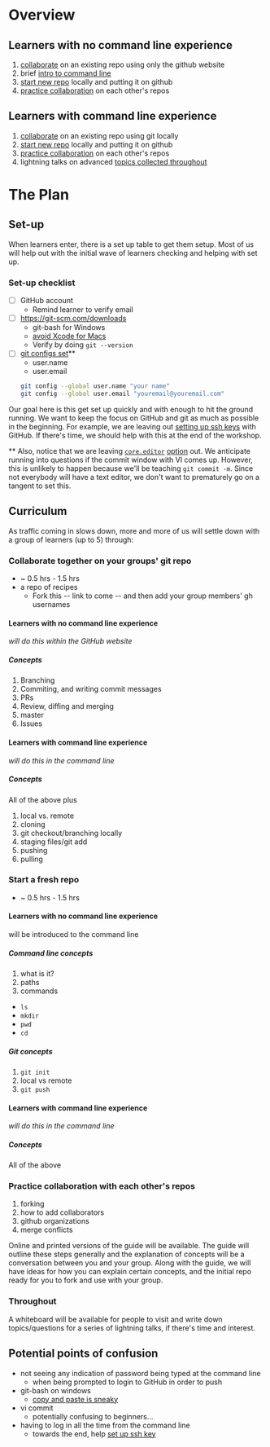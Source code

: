 # Overview

## Learners with no command line experience

1. [collaborate](#collaborate-together-on-your-groups-git-repo) on an existing repo using only the github website
1. brief [intro to command line](#command-line-concepts)
1. [start new repo](#start-a-fresh-repo) locally and putting it on github
1. [practice collaboration](#practice-collaboration-with-each-others-repos) on each other's repos

## Learners with command line experience

1. [collaborate](#collaborate-together-on-your-groups-git-repo) on an existing repo using git locally
1. [start new repo](#start-a-fresh-repo) locally and putting it on github
1. [practice collaboration](#practice-collaboration-with-each-others-repos) on each other's repos
1. lightning talks on advanced [topics collected throughout](#throughout)

# The Plan

## Set-up

When learners enter, there is a set up table to get them setup.  Most of us will help out with the initial wave of learners checking and helping with set up.

### Set-up checklist

- [ ] GitHub account
  * Remind learner to verify email
- [ ] https://git-scm.com/downloads
  * git-bash for Windows
  * [avoid Xcode for Macs](http://blog.bobbyallen.me/2014/03/07/how-to-install-git-without-having-to-install-xcode-on-macosx/)
  * Verify by doing `git --version`
- [ ] [git configs set](https://git-scm.com/book/en/v2/Getting-Started-First-Time-Git-Setup#Your-Identity)**
  * user.name
  * user.email
  ```bash
  git config --global user.name "your name"
  git config --global user.email "youremail@youremail.com"
  ```

Our goal here is this get set up quickly and with enough to hit the ground running.  We want to keep the focus on GitHub and git as much as possible in the beginning.  For example, we are leaving out [setting up ssh keys](https://help.github.com/articles/generating-an-ssh-key/) with GitHub.  If there's time, we should help with this at the end of the workshop.

** Also, notice that we are leaving [`core.editor`](https://help.github.com/articles/associating-text-editors-with-git/) [option](https://git-scm.com/book/en/v2/Getting-Started-First-Time-Git-Setup#Your-Editor) out.  We anticipate running into questions if the commit window with VI comes up.  However, this is unlikely to happen because we'll be teaching `git commit -m`.  Since not everybody will have a text editor, we don't want to prematurely go on a tangent to set this.

## Curriculum

As traffic coming in slows down, more and more of us will settle down with a group of learners (up to 5) through:

### Collaborate together on your groups' git repo
  * ~ 0.5 hrs - 1.5 hrs
  * a repo of recipes
    * Fork this -- link to come -- and then add your group members' gh usernames

#### Learners with no command line experience
*will do this within the GitHub website*

##### Concepts

1. Branching
1. Commiting, and writing commit messages
1. PRs
1. Review, diffing and merging
1. master
1. Issues

#### Learners with command line experience
*will do this in the command line*

##### Concepts
All of the above plus

1. local vs. remote
1. cloning
1. git checkout/branching locally
1. staging files/git add
1. pushing
1. pulling

### Start a fresh repo
  * ~ 0.5 hrs - 1.5 hrs

#### Learners with no command line experience
will be introduced to the command line

##### Command line concepts

1. what is it?
1. paths
1. commands
  * `ls`
  * `mkdir`
  * `pwd`
  * `cd`

##### Git concepts

1. `git init`
1. local vs remote
1. `git push`

#### Learners with command line experience
*will do this in the command line*

##### Concepts

All of the above

### Practice collaboration with each other's repos

1. forking
1. how to add collaborators
1. github organizations
1. merge conflicts

Online and printed versions of the guide will be available.  The guide will outline these steps generally and the explanation of concepts will be a conversation between you and your group.  Along with the guide, we will have ideas for how you can explain certain concepts, and the initial repo ready for you to fork and use with your group.

### Throughout

A whiteboard will be available for people to visit and write down topics/questions for a series of lightning talks, if there's time and interest.

## Potential points of confusion

* not seeing any indication of password being typed at the command line
  * when being prompted to login to GitHub in order to push
* git-bash on windows
  * [copy and paste is sneaky](http://stackoverflow.com/questions/2304372/how-do-you-copy-and-paste-into-git-bash)
* vi commit
  * potentially confusing to beginners...
* having to log in all the time from the command line
  * towards the end, help [set up ssh key](https://help.github.com/articles/generating-an-ssh-key/)
